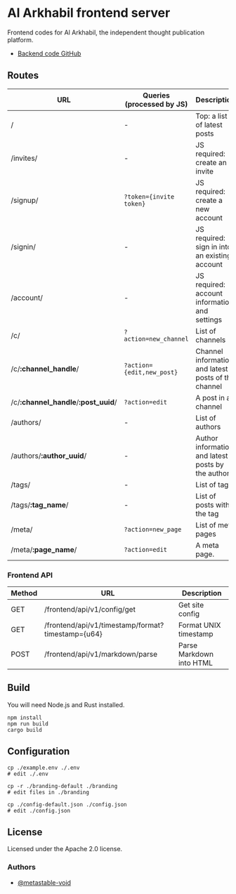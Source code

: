 # Al Arkhabil frontend server

Frontend codes for Al Arkhabil, the independent thought publication platform.

* [Backend code GitHub](https://github.com/metastable-void/alarkhabil-server)

## Routes

URL | Queries (processed by JS) | Description
----|---------|------------
/ | - | Top: a list of latest posts
/invites/ | - | JS required: create an invite
/signup/ | `?token={invite token}` | JS required: create a new account
/signin/ | - | JS required: sign in into an existing account
/account/ | - | JS required: account information and settings
/c/ | `?action=new_channel` | List of channels
/c/**:channel_handle**/ | `?action={edit,new_post}` | Channel information and latest posts of the channel
/c/**:channel_handle**/**:post_uuid**/ | `?action=edit` | A post in a channel
/authors/ | - | List of authors
/authors/**:author_uuid**/ | - | Author information and latest posts by the author
/tags/ | - | List of tags
/tags/**:tag_name**/ | - | List of posts with the tag
/meta/ | `?action=new_page` | List of meta pages
/meta/**:page_name**/ | `?action=edit` | A meta page.

### Frontend API

Method | URL | Description
-------|-----|------------
GET | /frontend/api/v1/config/get | Get site config
GET | /frontend/api/v1/timestamp/format?timestamp={u64} | Format UNIX timestamp
POST | /frontend/api/v1/markdown/parse | Parse Markdown into HTML

## Build

You will need Node.js and Rust installed.

```
npm install
npm run build
cargo build
```

## Configuration

```
cp ./example.env ./.env
# edit ./.env

cp -r ./branding-default ./branding
# edit files in ./branding

cp ./config-default.json ./config.json
# edit ./config.json
```

## License

Licensed under the Apache 2.0 license.

### Authors

- [@metastable-void](https://github.com/metastable-void)
